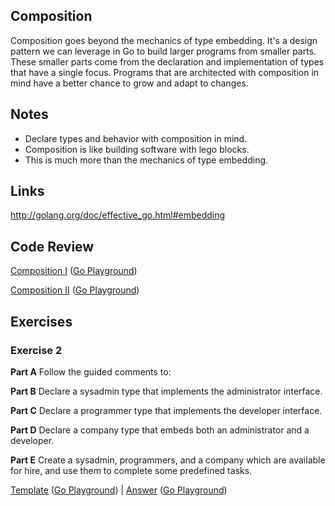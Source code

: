 ## Composition

Composition goes beyond the mechanics of type embedding. It's a design pattern we can leverage in Go to build larger programs from smaller parts. These smaller parts come from the declaration and implementation of types that have a single focus. Programs that are architected with composition in mind have a better chance to grow and adapt to changes.

## Notes

* Declare types and behavior with composition in mind.
* Composition is like building software with lego blocks.
* This is much more than the mechanics of type embedding.

## Links

http://golang.org/doc/effective_go.html#embedding

## Code Review

[Composition I](example1) ([Go Playground](http://play.golang.org/p/eDXJfOzczM))

[Composition II](example2/example2.go) ([Go Playground](http://play.golang.org/p/QKIjbBDW16))

## Exercises

### Exercise 2

**Part A** Follow the guided comments to:

**Part B** Declare a sysadmin type that implements the administrator interface.

**Part C** Declare a programmer type that implements the developer interface.

**Part D** Declare a company type that embeds both an administrator and a developer.

**Part E** Create a sysadmin, programmers, and a company which are available for hire, and use them to complete some predefined tasks.

[Template](exercises/template1/template1.go) ([Go Playground](http://play.golang.org/p/zyXy90YfeY)) | 
[Answer](exercises/exercise1/exercise1.go) ([Go Playground](http://play.golang.org/p/hVFMZSUGI6))

